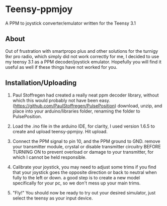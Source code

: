 # Teensy-ppmjoy
A PPM to joystick converter/emulator written for the Teensy 3.1

## About
Out of frustration with smartpropo plus and other solutions for the turnigy 9xr pro radio,
which simply did not work correctly for me, I decided to use my teensy 3.1 as a
PPM decoder/joystick emulator. Hopefully you will find it useful as well if these things have not worked for you.

## Installation/Uploading
1. Paul Stoffregen had created a really neat ppm decoder
library, without which this would probably not have been easy. (https://github.com/PaulStoffregen/PulsePosition)
download, unzip, and place into your arduino/libraries folder, renaming the folder to PulsePosition.

2. Load the .ino file in the arduino IDE, for clarity, I used version 1.6.5 to create and upload teensy-ppmjoy. Hit upload.

3. Connect the PPM signal to pin 10, and the PPM ground to GND. remove your transmitter module, crystal or disable transmitter circuitry BEFORE TURNING ON to prevent overload or damage to your transmitter, for which I cannot be held responsible.

4. Calibrate your joystick, you may need to adjust some trims if you find that your joystick goes the opposite direction or back to neutral when fully to the left or down. a good step is to create a new model specifically for your pc, so we don't mess up your main trims.

5. "Fly!" You should now be ready to try out your desired simulator, just select the teensy as your input device.
